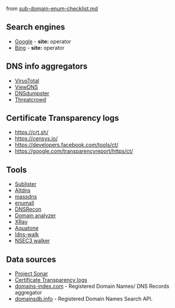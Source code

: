 from [sub-domain-enum-checklist.md](https://gist.github.com/yamakira/2a36d3ae077558ac446e4a89143c69ab)   

## Search engines

- [Google](https://google.com) - **site:** operator
- [Bing](https://bing.com) - **site:** operator

## DNS info aggregators

- [VirusTotal](https://www.virustotal.com/)
- [ViewDNS](https://viewdns.info)
- [DNSdumpster](https://dnsdumpster.com/)
- [Threatcrowd](https://www.threatcrowd.org/)

## Certificate Transparency logs

- https://crt.sh/
- https://censys.io/
- https://developers.facebook.com/tools/ct/
- https://google.com/transparencyreport/https/ct/

## Tools

- [Sublister](https://github.com/aboul3la/Sublist3r)
- [Altdns](https://github.com/infosec-au/altdns)
- [massdns](https://github.com/blechschmidt/massdns)
- [enumall](https://github.com/jhaddix/domain)
- [DNSRecon](https://github.com/darkoperator/dnsrecon)
- [Domain analyzer](https://github.com/eldraco/domain_analyzer)
- [XRay](https://github.com/evilsocket/xray)
- [Aquatone](https://github.com/michenriksen/aquatone)
- [ldns-walk](https://www.nlnetlabs.nl/projects/ldns/)
- [NSEC3 walker](https://dnscurve.org/nsec3walker.html)

## Data sources

- [Project Sonar](https://sonar.labs.rapid7.com/)
- [Certificate Transparency logs](https://www.certificate-transparency.org/known-logs)
- [domains-index.com](domains-index.com) - Registered Domain Names/ DNS Records aggregator
- [domainsdb.info](domainsdb.info) - Registered Domain Names Search API.